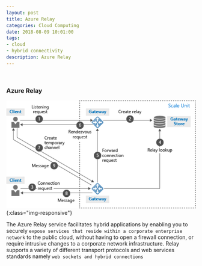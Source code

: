 ```yaml
---
layout: post
title: Azure Relay
categories: Cloud Computing
date: 2018-08-09 10:01:00
tags:
- cloud
- hybrid connectivity
description: Azure Relay
---
```

<br/>

### Azure Relay          

![Azure](/img/AzureRelay/azurerelay.jpg){:class="img-responsive"}
<br/>

The Azure Relay service facilitates hybrid applications by enabling you to securely `expose services that reside within a corporate enterprise network` to the public cloud, without having to open a firewall connection, or require intrusive changes to a corporate network infrastructure. Relay supports a variety of different transport protocols and web services standards namely `web sockets and hybrid connections`                             
